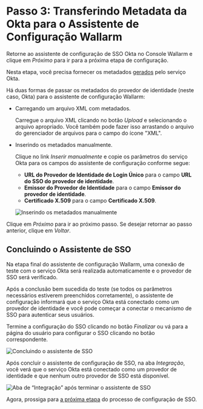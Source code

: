# Passo 3: Transferindo Metadata da Okta para o Assistente de Configuração Wallarm

[img-transfer-metadata-manually]:   ../../../../images/admin-guides/configuration-guides/sso/okta/transfer-metadata-manually.png
[img-sp-wizard-finish]:             ../../../../images/admin-guides/configuration-guides/sso/okta/sp-wizard-finish.png
[img-integration-tab]:              ../../../../images/admin-guides/configuration-guides/sso/okta/integration-tab.png

[doc-allow-access-to-wl]:           allow-access-to-wl.md

[link-metadata]:                    setup-idp.md#downloading-metadata

Retorne ao assistente de configuração de SSO Okta no Console Wallarm e clique em *Próximo* para ir para a próxima etapa de configuração.

Nesta etapa, você precisa fornecer os metadados [gerados][link-metadata] pelo serviço Okta.

Há duas formas de passar os metadados do provedor de identidade (neste caso, Okta) para o assistente de configuração Wallarm:
* Carregando um arquivo XML com metadados.

    Carregue o arquivo XML clicando no botão *Upload* e selecionando o arquivo apropriado. Você também pode fazer isso arrastando o arquivo do gerenciador de arquivos para o campo do ícone "XML".
    
* Inserindo os metadados manualmente.

    Clique no link *Inserir manualmente* e copie os parâmetros do serviço Okta para os campos do assistente de configuração conforme segue:

    * **URL do Provedor de Identidade de Login Único** para o campo **URL do SSO do provedor de identidade**.
    * **Emissor do Provedor de Identidade** para o campo **Emissor do provedor de identidade**.
    * **Certificado X.509** para o campo **Certificado X.509**.
    
    ![Inserindo os metadados manualmente][img-transfer-metadata-manually]

Clique em *Próximo* para ir ao próximo passo. Se desejar retornar ao passo anterior, clique em *Voltar*.


## Concluindo o Assistente de SSO

Na etapa final do assistente de configuração Wallarm, uma conexão de teste com o serviço Okta será realizada automaticamente e o provedor de SSO será verificado.

Após a conclusão bem sucedida do teste (se todos os parâmetros necessários estiverem preenchidos corretamente), o assistente de configuração informará que o serviço Okta está conectado como um provedor de identidade e você pode começar a conectar o mecanismo de SSO para autenticar seus usuários. 

Termine a configuração do SSO clicando no botão *Finalizar* ou vá para a página do usuário para configurar o SSO clicando no botão correspondente.

![Concluindo o assistente de SSO][img-sp-wizard-finish]

Após concluir o assistente de configuração de SSO, na aba *Integração*, você verá que o serviço Okta está conectado como um provedor de identidade e que nenhum outro provedor de SSO está disponível.

![Aba de “Integração” após terminar o assistente de SSO][img-integration-tab]

Agora, prossiga para [a próxima etapa][doc-allow-access-to-wl] do processo de configuração de SSO.